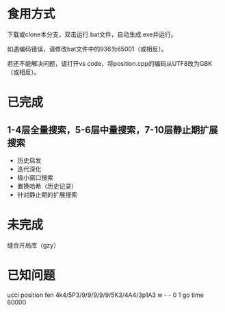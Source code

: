 # 食用方式
下载或clone本分支，双击运行.bat文件，自动生成.exe并运行。

如遇编码错误，请修改bat文件中的936为65001（或相反）。

若还不能解决问题，请打开vs code，将position.cpp的编码从UTF8改为GBK（或相反）。

# 已完成
## 1-4层全量搜索，5-6层中量搜索，7-10层静止期扩展搜索 
- 历史启发
- 迭代深化
- 极小窗口搜索
- 置换哈希（历史记录）
- 针对静止期的扩展搜索

# 未完成
缝合开局库（gzy）

# 已知问题
ucci
position fen 4k4/5P3/9/9/9/9/9/5K3/4A4/3p1A3 w - - 0 1
go time 60000


